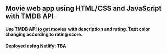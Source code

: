 ## Movie web app using HTML/CSS and JavaScript with TMDB API

#### Use TMDB API to get movies with description and rating. Text color changing according to rating score.


#### Deployed using Netlify: TBA
